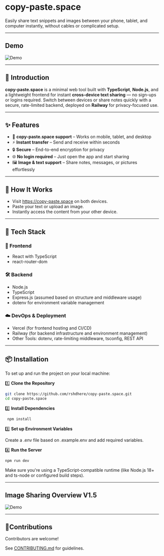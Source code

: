 # copy-paste.space

Easily share text snippets and images between your phone, tablet, and computer instantly, without cables or complicated setup.

---

## Demo

![Demo](assets/copy-paste.space-demo.gif)



---

## 📖 Introduction

**copy-paste.space** is a minimal web tool built with **TypeScript**, **Node.js**, and a lightweight frontend for instant **cross-device text sharing** — no sign-ups or logins required. Switch between devices or share notes quickly with a secure, rate-limited backend, deployed on **Railway** for privacy-focused use.

---

## ✨ Features
- 📱 **copy-paste.space support** – Works on mobile, tablet, and desktop
- ⚡ **Instant transfer** – Send and receive within seconds
- 🔒 **Secure** – End-to-end encryption for privacy
- 🌐 **No login required** – Just open the app and start sharing
- 🖼 **Image & text support** – Share notes, messages, or pictures effortlessly

---

## 📸 How It Works
- Visit https://copy-paste.space on both devices.
- Paste your text or upload an image.
- Instantly access the content from your other device.

---
## 🚀 Tech Stack

### 🎨 Frontend
- React with TypeScript
- react-router-dom 

### 🛠️ Backend
- Node.js
- TypeScript
- Express.js (assumed based on structure and middleware usage)
- dotenv for environment variable management

### ☁️ DevOps & Deployment
- Vercel (for frontend hosting and CI/CD)
- Railway (for backend infrastructure and environment management)
- Other Tools: dotenv, rate-limiting middleware, tsconfig, REST API

---

## 📦 Installation

To set up and run the project on your local machine:

 1️⃣ **Clone the Repository**
  ```bash
  git clone https://github.com/rshdhere/copy-paste.space.git
  cd copy-paste.space
  ```
2️⃣ **Install Dependencies**
  ```bash
   npm install
  ```
3️⃣ **Set up Environment Variables**

  Create a .env file based on .example.env and add required variables.

4️⃣ **Run the Server**
  ```bash
  npm run dev
  ```
   Make sure you're using a TypeScript-compatible runtime (like Node.js 18+ and ts-node or configured build steps).
   
---

## Image Sharing Overview V1.5

![Demo](assets/copy-paste.space-V1.5.gif)

---

## 🤝Contributions
Contributors are welcome!

See [CONTRIBUTING.md](CONTRIBUTING.md) for guidelines.